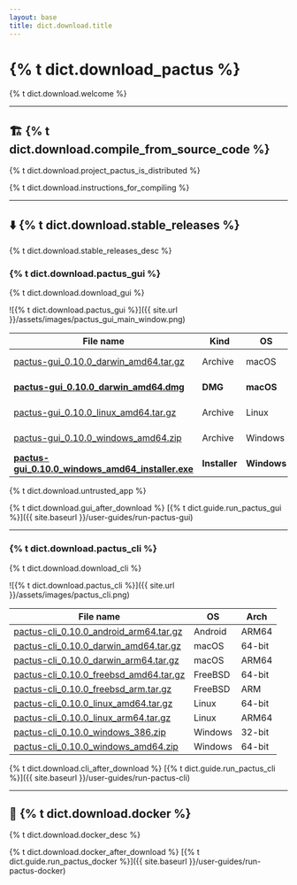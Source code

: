 ```yaml
---
layout: base
title: dict.download.title
---
```


# {% t dict.download_pactus %}

{% t dict.download.welcome %}

---

## 🏗️ {% t dict.download.compile_from_source_code %}

{% t dict.download.project_pactus_is_distributed %}

{% t dict.download.instructions_for_compiling %}

---

## ⬇️ {% t dict.download.stable_releases %}

{% t dict.download.stable_releases_desc %}

### {% t dict.download.pactus_gui %}

{% t dict.download.download_gui %}

![{% t dict.download.pactus_gui %}]({{ site.url }}/assets/images/pactus_gui_main_window.png)

| **File name**                                                                                                                                                         | **Kind**      | **OS**      | **Arch** |
| --------------------------------------------------------------------------------------------------------------------------------------------------------------------- | ------------- | ----------- | -------- |
| [pactus-gui_0.10.0_darwin_amd64.tar.gz](https://github.com/pactus-project/pactus/releases/download/v0.10.0/pactus-gui_0.10.0_darwin_amd64.tar.gz)                     | Archive       | macOS       | 64-bit   |
| [**pactus-gui_0.10.0_darwin_amd64.dmg**](https://github.com/pactus-project/pactus/releases/download/v0.10.0/pactus-gui_0.10.0_darwin_amd64.dmg)                       | **DMG**       | **macOS**   | 64-bit   |
| [pactus-gui_0.10.0_linux_amd64.tar.gz](https://github.com/pactus-project/pactus/releases/download/v0.10.0/pactus-gui_0.10.0_linux_amd64.tar.gz)                       | Archive       | Linux       | 64-bit   |
| [pactus-gui_0.10.0_windows_amd64.zip](https://github.com/pactus-project/pactus/releases/download/v0.10.0/pactus-gui_0.10.0_windows_amd64.zip)                         | Archive       | Windows     | 64-bit   |
| [**pactus-gui_0.10.0_windows_amd64_installer.exe**](https://github.com/pactus-project/pactus/releases/download/v0.10.0/pactus-gui_0.10.0_windows_amd64_installer.exe) | **Installer** | **Windows** | 64-bit   |

<div class="alert alert-warning">
  {% t dict.download.untrusted_app %}
</div>

{% t dict.download.gui_after_download %} [{% t dict.guide.run_pactus_gui %}]({{ site.baseurl }}/user-guides/run-pactus-gui)

---

### {% t dict.download.pactus_cli %}

{% t dict.download.download_cli %}

![{% t dict.download.pactus_cli %}]({{ site.url }}/assets/images/pactus_cli.png)

| **File name**                                                                                                                                       | **OS**  | **Arch** |
| --------------------------------------------------------------------------------------------------------------------------------------------------- | ------- | -------- |
| [pactus-cli_0.10.0_android_arm64.tar.gz](https://github.com/pactus-project/pactus/releases/download/v0.10.0/pactus-cli_0.10.0_android_arm64.tar.gz) | Android | ARM64    |
| [pactus-cli_0.10.0_darwin_amd64.tar.gz](https://github.com/pactus-project/pactus/releases/download/v0.10.0/pactus-cli_0.10.0_darwin_amd64.tar.gz)   | macOS   | 64-bit   |
| [pactus-cli_0.10.0_darwin_arm64.tar.gz](https://github.com/pactus-project/pactus/releases/download/v0.10.0/pactus-cli_0.10.0_darwin_arm64.tar.gz)   | macOS   | ARM64    |
| [pactus-cli_0.10.0_freebsd_amd64.tar.gz](https://github.com/pactus-project/pactus/releases/download/v0.10.0/pactus-cli_0.10.0_freebsd_amd64.tar.gz) | FreeBSD | 64-bit   |
| [pactus-cli_0.10.0_freebsd_arm.tar.gz](https://github.com/pactus-project/pactus/releases/download/v0.10.0/pactus-cli_0.10.0_freebsd_arm.tar.gz)     | FreeBSD | ARM      |
| [pactus-cli_0.10.0_linux_amd64.tar.gz](https://github.com/pactus-project/pactus/releases/download/v0.10.0/pactus-cli_0.10.0_linux_amd64.tar.gz)     | Linux   | 64-bit   |
| [pactus-cli_0.10.0_linux_arm64.tar.gz](https://github.com/pactus-project/pactus/releases/download/v0.10.0/pactus-cli_0.10.0_linux_arm64.tar.gz)     | Linux   | ARM64    |
| [pactus-cli_0.10.0_windows_386.zip](https://github.com/pactus-project/pactus/releases/download/v0.10.0/pactus-cli_0.10.0_windows_386.zip)           | Windows | 32-bit   |
| [pactus-cli_0.10.0_windows_amd64.zip](https://github.com/pactus-project/pactus/releases/download/v0.10.0/pactus-cli_0.10.0_windows_amd64.zip)       | Windows | 64-bit   |

{% t dict.download.cli_after_download %} [{% t dict.guide.run_pactus_cli %}]({{ site.baseurl }}/user-guides/run-pactus-cli)

---

## 🐳 {% t dict.download.docker %}

{% t dict.download.docker_desc %}

{% t dict.download.docker_after_download %} [{% t dict.guide.run_pactus_docker %}]({{ site.baseurl }}/user-guides/run-pactus-docker)
